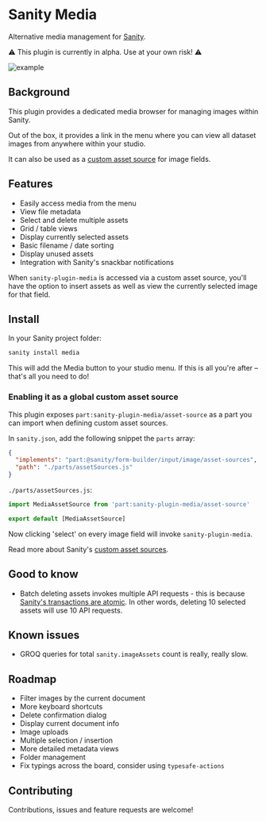 # Sanity Media

Alternative media management for [Sanity](https://www.sanity.io/).

⚠ This plugin is currently in alpha. Use at your own risk! ⚠

![example](https://user-images.githubusercontent.com/209129/69345186-a013b680-0c68-11ea-9aae-0425c54bbe86.jpg)

## Background

This plugin provides a dedicated media browser for managing images within Sanity.

Out of the box, it provides a link in the menu where you can view all dataset images from anywhere within your studio.

It can also be used as a [custom asset source](https://www.sanity.io/docs/custom-asset-sources) for image fields.

## Features

- Easily access media from the menu
- View file metadata
- Select and delete multiple assets
- Grid / table views
- Display currently selected assets
- Basic filename / date sorting
- Display unused assets
- Integration with Sanity's snackbar notifications

When `sanity-plugin-media` is accessed via a custom asset source, you'll have the option to insert assets as well as view the currently selected image for that field.

## Install

In your Sanity project folder:

```sh
sanity install media
```

This will add the Media button to your studio menu. If this is all you're after – that's all you need to do!

### Enabling it as a global custom asset source

This plugin exposes `part:sanity-plugin-media/asset-source` as a part you can import when defining custom asset sources.

In `sanity.json`, add the following snippet the `parts` array:

```json
{
  "implements": "part:@sanity/form-builder/input/image/asset-sources",
  "path": "./parts/assetSources.js"
}
```

`./parts/assetSources.js`:

```js
import MediaAssetSource from 'part:sanity-plugin-media/asset-source'

export default [MediaAssetSource]
```

Now clicking 'select' on every image field will invoke `sanity-plugin-media`.

Read more about Sanity's [custom asset sources](https://www.sanity.io/docs/custom-asset-sources).

## Good to know

- Batch deleting assets invokes multiple API requests - this is because [Sanity's transactions are atomic](https://www.sanity.io/docs/transactions). In other words, deleting 10 selected assets will use 10 API requests.

## Known issues

- GROQ queries for total `sanity.imageAssets` count is really, really slow.

## Roadmap

- Filter images by the current document
- More keyboard shortcuts
- Delete confirmation dialog
- Display current document info
- Image uploads
- Multiple selection / insertion
- More detailed metadata views
- Folder management
- Fix typings across the board, consider using `typesafe-actions`

## Contributing

Contributions, issues and feature requests are welcome!
